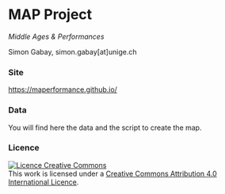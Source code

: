 # MAP Project

_Middle Ages & Performances_

Simon Gabay, simon.gabay[at]unige.ch

### Site

https://maperformance.github.io/

### Data

You will find here the data and the script to create the map.

### Licence

<a rel="license" href="http://creativecommons.org/licenses/by-sa/4.0/"><img alt="Licence Creative Commons" style="border-width:0" src="https://i.creativecommons.org/l/by-sa/4.0/88x31.png" /></a><br />This work is licensed under a <a rel="license" href="http://creativecommons.org/licenses/by-sa/4.0/">Creative Commons Attribution 4.0 International Licence</a>.
